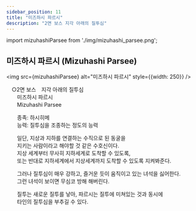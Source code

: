 ```yaml
---
sidebar_position: 11
title: "미즈하시 파르시"
description: "2면 보스 지각 아래의 질투심"
---
```


import mizuhashiParsee from './img/mizuhashi_parsee.png';

## 미즈하시 파르시 (Mizuhashi Parsee)

<img src={mizuhashiParsee} alt="미즈하시 파르시" style={{width: 250}} />

　○2면 보스　지각 아래의 질투심  
　　미즈하시 파르시  
　　Mizuhashi Parsee  

　　종족: 하시히메  
　　능력: 질투심을 조종하는 정도의 능력  

　　일단, 지상과 지하를 연결하는 수직으로 된 동굴을  
　　지키는 사람이라고 해야할 것 같은 수호신이다.  
　　지상 세계부터 무사히 지하세계로 도착할 수 있도록,  
　　또는 반대로 지하세계에서 지상세계까지 도착할 수 있도록 지켜봐준다.  

　　그러나 질투심이 매우 강하고, 즐거운 듯이 움직이고 있는 녀석을 싫어한다.  
　　그런 녀석이 보이면 무심코 방해 해버린다.  

　　질투는 새로운 질투를 낳아, 파르시는 질투에 미쳐있는 것과 동시에  
　　타인의 질투심을 부추길 수 있다.

